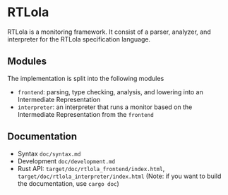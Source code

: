 # RTLola

RTLola is a monitoring framework.  It consist of a parser, analyzer, and interpreter for the RTLola specification language.

## Modules

The implementation is split into the following modules

* `frontend`: parsing, type checking, analysis, and lowering into an Intermediate Representation
* `interpreter`: an interpreter that runs a monitor based on the Intermediate Representation from the `frontend` 

## Documentation

* Syntax `doc/syntax.md`
* Development `doc/development.md`
* Rust API: `target/doc/rtlola_frontend/index.html`, `target/doc/rtlola_interpreter/index.html` (Note: if you want to build the documentation, use `cargo doc`)